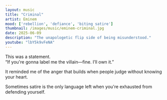 ```yaml
---
layout: music
title: "Criminal"
artist: Eminem
mood: ['rebellion', 'defiance', 'biting satire']
thumbnail: /images/music/eminem-criminal.jpg
date: 2025-06-09
description: "The unapologetic flip side of being misunderstood."
youtube: "lbY5k9vFeNA"
---
```


This was a statement.  
“If you're gonna label me the villain—fine. I’ll own it.”

It reminded me of the anger that builds when people judge without knowing your heart.

Sometimes satire is the only language left when you're exhausted from defending yourself.
